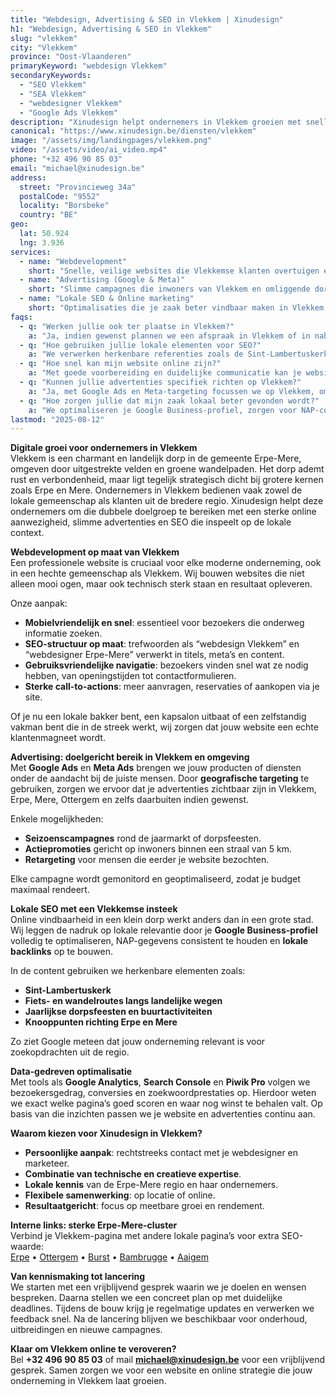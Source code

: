 ```yaml
---
title: "Webdesign, Advertising & SEO in Vlekkem | Xinudesign"
h1: "Webdesign, Advertising & SEO in Vlekkem"
slug: "vlekkem"
city: "Vlekkem"
province: "Oost-Vlaanderen"
primaryKeyword: "webdesign Vlekkem"
secondaryKeywords:
  - "SEO Vlekkem"
  - "SEA Vlekkem"
  - "webdesigner Vlekkem"
  - "Google Ads Vlekkem"
description: "Xinudesign helpt ondernemers in Vlekkem groeien met snelle, gebruiksvriendelijke websites, doelgerichte advertentiecampagnes en lokale SEO-strategieën die inspelen op de troeven van het dorp."
canonical: "https://www.xinudesign.be/diensten/vlekkem"
image: "/assets/img/landingpages/vlekkem.png"
video: "/assets/video/ai_video.mp4"
phone: "+32 496 90 85 03"
email: "michael@xinudesign.be"
address:
  street: "Provincieweg 34a"
  postalCode: "9552"
  locality: "Borsbeke"
  country: "BE"
geo:
  lat: 50.924
  lng: 3.936
services:
  - name: "Webdevelopment"
    short: "Snelle, veilige websites die Vlekkemse klanten overtuigen en converteren."
  - name: "Advertising (Google & Meta)"
    short: "Slimme campagnes die inwoners van Vlekkem en omliggende dorpen gericht bereiken."
  - name: "Lokale SEO & Online marketing"
    short: "Optimalisaties die je zaak beter vindbaar maken in Vlekkem en omgeving."
faqs:
  - q: "Werken jullie ook ter plaatse in Vlekkem?"
    a: "Ja, indien gewenst plannen we een afspraak in Vlekkem of in naburige dorpen zoals [Erpe](/diensten/erpe), [Ottergem](/diensten/ottergem) en [Burst](/diensten/burst), maar online meetings zijn ook mogelijk voor snelle opvolging."
  - q: "Hoe gebruiken jullie lokale elementen voor SEO?"
    a: "We verwerken herkenbare referenties zoals de Sint-Lambertuskerk, de landelijke fiets- en wandelroutes en evenementen zoals de jaarlijkse dorpsfeesten in teksten, meta-data en visuals."
  - q: "Hoe snel kan mijn website online zijn?"
    a: "Met goede voorbereiding en duidelijke communicatie kan je website doorgaans binnen 2 tot 4 weken live gaan."
  - q: "Kunnen jullie advertenties specifiek richten op Vlekkem?"
    a: "Ja, met Google Ads en Meta-targeting focussen we op Vlekkem, omliggende deelgemeenten en doelgroepen in de regio Erpe-Mere."
  - q: "Hoe zorgen jullie dat mijn zaak lokaal beter gevonden wordt?"
    a: "We optimaliseren je Google Business-profiel, zorgen voor NAP-consistentie en bouwen lokale backlinks rond zoekwoorden zoals 'webdesigner Vlekkem'."
lastmod: "2025-08-12"
---
```


**Digitale groei voor ondernemers in Vlekkem**  
Vlekkem is een charmant en landelijk dorp in de gemeente Erpe-Mere, omgeven door uitgestrekte velden en groene wandelpaden. Het dorp ademt rust en verbondenheid, maar ligt tegelijk strategisch dicht bij grotere kernen zoals Erpe en Mere. Ondernemers in Vlekkem bedienen vaak zowel de lokale gemeenschap als klanten uit de bredere regio. Xinudesign helpt deze ondernemers om die dubbele doelgroep te bereiken met een sterke online aanwezigheid, slimme advertenties en SEO die inspeelt op de lokale context.

**Webdevelopment op maat van Vlekkem**  
Een professionele website is cruciaal voor elke moderne onderneming, ook in een hechte gemeenschap als Vlekkem. Wij bouwen websites die niet alleen mooi ogen, maar ook technisch sterk staan en resultaat opleveren.  

Onze aanpak:

- **Mobielvriendelijk en snel**: essentieel voor bezoekers die onderweg informatie zoeken.  
- **SEO-structuur op maat**: trefwoorden als “webdesign Vlekkem” en “webdesigner Erpe-Mere” verwerkt in titels, meta’s en content.  
- **Gebruiksvriendelijke navigatie**: bezoekers vinden snel wat ze nodig hebben, van openingstijden tot contactformulieren.  
- **Sterke call-to-actions**: meer aanvragen, reservaties of aankopen via je site.  

Of je nu een lokale bakker bent, een kapsalon uitbaat of een zelfstandig vakman bent die in de streek werkt, wij zorgen dat jouw website een echte klantenmagneet wordt.

**Advertising: doelgericht bereik in Vlekkem en omgeving**  
Met **Google Ads** en **Meta Ads** brengen we jouw producten of diensten onder de aandacht bij de juiste mensen. Door **geografische targeting** te gebruiken, zorgen we ervoor dat je advertenties zichtbaar zijn in Vlekkem, Erpe, Mere, Ottergem en zelfs daarbuiten indien gewenst.  

Enkele mogelijkheden:

- **Seizoenscampagnes** rond de jaarmarkt of dorpsfeesten.  
- **Actiepromoties** gericht op inwoners binnen een straal van 5 km.  
- **Retargeting** voor mensen die eerder je website bezochten.  

Elke campagne wordt gemonitord en geoptimaliseerd, zodat je budget maximaal rendeert.

**Lokale SEO met een Vlekkemse insteek**  
Online vindbaarheid in een klein dorp werkt anders dan in een grote stad. Wij leggen de nadruk op lokale relevantie door je **Google Business-profiel** volledig te optimaliseren, NAP-gegevens consistent te houden en **lokale backlinks** op te bouwen.  

In de content gebruiken we herkenbare elementen zoals:

- **Sint-Lambertuskerk**  
- **Fiets- en wandelroutes langs landelijke wegen**  
- **Jaarlijkse dorpsfeesten en buurtactiviteiten**  
- **Knooppunten richting Erpe en Mere**  

Zo ziet Google meteen dat jouw onderneming relevant is voor zoekopdrachten uit de regio.

**Data-gedreven optimalisatie**  
Met tools als **Google Analytics**, **Search Console** en **Piwik Pro** volgen we bezoekersgedrag, conversies en zoekwoordprestaties op. Hierdoor weten we exact welke pagina’s goed scoren en waar nog winst te behalen valt. Op basis van die inzichten passen we je website en advertenties continu aan.

**Waarom kiezen voor Xinudesign in Vlekkem?**

- **Persoonlijke aanpak**: rechtstreeks contact met je webdesigner en marketeer.  
- **Combinatie van technische en creatieve expertise**.  
- **Lokale kennis** van de Erpe-Mere regio en haar ondernemers.  
- **Flexibele samenwerking**: op locatie of online.  
- **Resultaatgericht**: focus op meetbare groei en rendement.  

**Interne links: sterke Erpe-Mere-cluster**  
Verbind je Vlekkem-pagina met andere lokale pagina’s voor extra SEO-waarde:  
[Erpe](/diensten/erpe) • [Ottergem](/diensten/ottergem) • [Burst](/diensten/burst) • [Bambrugge](/diensten/bambrugge) • [Aaigem](/diensten/aaigem)

**Van kennismaking tot lancering**  
We starten met een vrijblijvend gesprek waarin we je doelen en wensen bespreken. Daarna stellen we een concreet plan op met duidelijke deadlines. Tijdens de bouw krijg je regelmatige updates en verwerken we feedback snel. Na de lancering blijven we beschikbaar voor onderhoud, uitbreidingen en nieuwe campagnes.

**Klaar om Vlekkem online te veroveren?**  
Bel **+32 496 90 85 03** of mail **[michael@xinudesign.be](mailto:michael@xinudesign.be)** voor een vrijblijvend gesprek. Samen zorgen we voor een website en online strategie die jouw onderneming in Vlekkem laat groeien.
